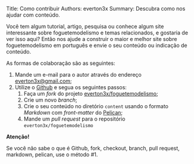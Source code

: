 Title: Como contribuir
Authors: everton3x
Summary: Descubra como nos ajudar com conteúdo.

Você tem algum tutorial, artigo, pesquisa ou conhece algum site interessante sobre foguetemodelismo e temas relacionados, e gostaria de ver isso aqui? Então nos ajude a construir o maior e melhor site sobre foguetemodelismo em português e envie o seu conteúdo ou indicação de conteúdo.

As formas de colaboração são as seguintes:

1. Mande um e-mail para o autor através do endereço [<everton3x@gmail.com>](mailto:everton3x@gmail.com);
2. Utilize o [Github](https://github.com) e segua os seguintes passos:
    1. Faça um *fork* do projeto [everton3x/foguetemodelismo](https://github.com/everton3x/foguetemodelismo);
    2. Crie um novo *branch*;
    3. Crie o seu conteúdo no diretório `content` usando o formato *Markdown* com *front-matter* do [Pelican](http://docs.getpelican.com/en/stable/content.html);
    4. Mande um *pull request* para o repositório `everton3x/foguetemodelismo`

**Atenção!**

Se você não sabe o que é Github, fork, checkout, branch, pull request, markdown, pelican, use o método #1.
